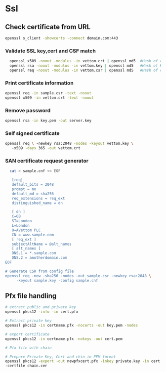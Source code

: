 # Ssl

## Check certificate from URL
```bash
openssl s_client -showcerts -connect domain.com:443
```

### Validate SSL key,cert and CSF match
```bash
  openssl x509 -noout -modulus -in vettom.crt | openssl md5  #Hash of cert
  openssl rsa -noout -modulus -in vettom.key | openssl md5   #Hash of Key
  openssl req -noout -modulus -in vettom.csr | openssl md5   #Hash of csr
```

### Print certificate information
```bash
openssl req -in sample.csr -text -noout
openssl x509 -in vettom.crt -text -noout
```

### Remove password 
```bash
openssl rsa -in key.pem -out server.key 
```

### Self signed certificate
```bash
openssl req \ -newkey rsa:2048 -nodes -keyout vettom.key \ 
   -x509 -days 365 -out vettom.crt
```

### SAN certificate request generator
```bash
  cat > sample.cnf << EOF    

   [req] 
   default_bits = 2048 
   prompt = no 
   default_md = sha256 
   req_extensions = req_ext 
   distinguished_name = dn 

   [ dn ] 
   C=GB 
   ST=London 
   L=London 
   O=AVettom PLC 
   CN = www.sample.com 
   [ req_ext ] 
   subjectAltName = @alt_names 
   [ alt_names ] 
   DNS.1 = *.sample.com 
   DNS.2 = anotherdomain.com
EOF 

# Generate CSR from config file
openssl req -new -sha256 -nodes -out sample.csr -newkey rsa:2048 \
     -keyout sample.key -config sample.cnf
```

## Pfx file handling
```bash
# extract public and private key
openssl pkcs12 -info -in cert.pfx

# Extract private key
openssl pkcs12 -in certname.pfx -nocerts -out key.pem -nodes

# export certificate
openssl pkcs12 -in certname.pfx -nokeys -out cert.pem

# Pfx file with chain

# Prepare Private Key, Cert and chin in PEM format
openssl pkcs12 -export -out newpfxcert.pfx -inkey private.key -in cert.cer \
-certfile chain.cer
```